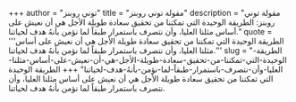 +++
author = "توني روبنز"
title = "مقولة توني روبنز"
description = "مقولة توني روبنز: الطريقة الوحيدة التي تمكننا من تحقيق سعادة طويلة الأجل هي أن نعيش على أساس مثلنا العليا، وأن نتصرف باستمرار طبقاً لما نؤمن بأنهُ هدف لحياتنا."
quote = '''الطريقة الوحيدة التي تمكننا من تحقيق سعادة طويلة الأجل هي أن نعيش على أساس مثلنا العليا، وأن نتصرف باستمرار طبقاً لما نؤمن بأنهُ هدف لحياتنا.'''
slug = "الطريقة-الوحيدة-التي-تمكننا-من-تحقيق-سعادة-طويلة-الأجل-هي-أن-نعيش-على-أساس-مثلنا-العليا-وأن-نتصرف-باستمرار-طبقاً-لما-نؤمن-بأنهُ-هدف-لحياتنا"
+++
الطريقة الوحيدة التي تمكننا من تحقيق سعادة طويلة الأجل هي أن نعيش على أساس مثلنا العليا، وأن نتصرف باستمرار طبقاً لما نؤمن بأنهُ هدف لحياتنا.
